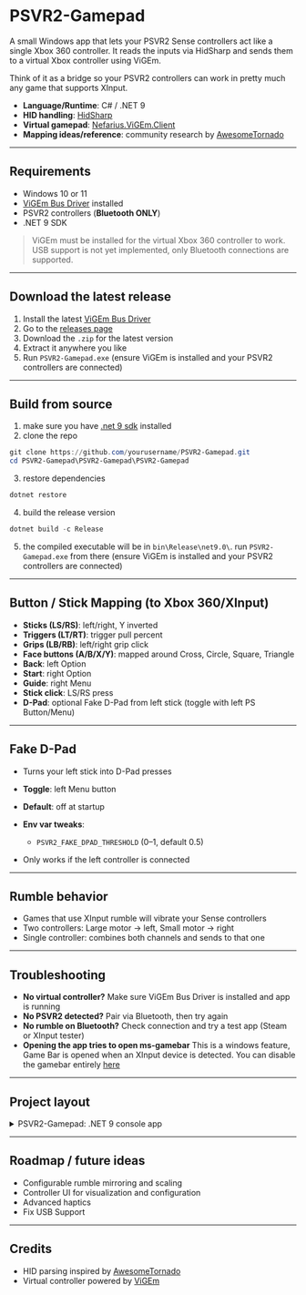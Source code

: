 # PSVR2-Gamepad

A small Windows app that lets your PSVR2 Sense controllers act like a single Xbox 360 controller. It reads the inputs via HidSharp and sends them to a virtual Xbox controller using ViGEm.

Think of it as a bridge so your PSVR2 controllers can work in pretty much any game that supports XInput.

* **Language/Runtime**: C# / .NET 9
* **HID handling**: [HidSharp](https://github.com/IntergatedCircuits/HidSharp)
* **Virtual gamepad**: [Nefarius.ViGEm.Client](https://github.com/ViGEm/ViGEm.NET)
* **Mapping ideas/reference**: community research by [AwesomeTornado](https://github.com/AwesomeTornado/PSVR2-controller-explorer)

---

## Requirements

* Windows 10 or 11
* [ViGEm Bus Driver](https://github.com/nefarius/ViGEmBus/releases/latest) installed
* PSVR2 controllers (**Bluetooth ONLY**)
* .NET 9 SDK

> ViGEm must be installed for the virtual Xbox 360 controller to work.
> USB support is not yet implemented, only Bluetooth connections are supported.

---

## Download the latest release

1. Install the latest [ViGEm Bus Driver](https://github.com/nefarius/ViGEmBus/releases/latest)
2. Go to the [releases page](https://github.com/BlueberryWolf/PSVR2-Gamepad/releases/latest)
3. Download the `.zip` for the latest version
4. Extract it anywhere you like
5. Run `PSVR2-Gamepad.exe` (ensure ViGEm is installed and your PSVR2 controllers are connected)

---

## Build from source

1. make sure you have [.net 9 sdk](https://dotnet.microsoft.com/en-us/download/dotnet/9.0) installed
2. clone the repo

```powershell
git clone https://github.com/yourusername/PSVR2-Gamepad.git
cd PSVR2-Gamepad\PSVR2-Gamepad\PSVR2-Gamepad
```

3. restore dependencies

```powershell
dotnet restore
```

4. build the release version

```powershell
dotnet build -c Release
```

5. the compiled executable will be in `bin\Release\net9.0\`. run `PSVR2-Gamepad.exe` from there (ensure ViGEm is installed and your PSVR2 controllers are connected)

---

## Button / Stick Mapping (to Xbox 360/XInput)

* **Sticks (LS/RS)**: left/right, Y inverted
* **Triggers (LT/RT)**: trigger pull percent
* **Grips (LB/RB)**: left/right grip click
* **Face buttons (A/B/X/Y)**: mapped around Cross, Circle, Square, Triangle
* **Back**: left Option
* **Start**: right Option
* **Guide**: right Menu
* **Stick click**: LS/RS press
* **D-Pad**: optional Fake D-Pad from left stick (toggle with left PS Button/Menu)

---

## Fake D-Pad

* Turns your left stick into D-Pad presses
* **Toggle**: left Menu button
* **Default**: off at startup
* **Env var tweaks**:

  * `PSVR2_FAKE_DPAD_THRESHOLD` (0–1, default 0.5)
* Only works if the left controller is connected

---

## Rumble behavior

* Games that use XInput rumble will vibrate your Sense controllers
* Two controllers: Large motor -> left, Small motor -> right
* Single controller: combines both channels and sends to that one

---

## Troubleshooting


* **No virtual controller?** Make sure ViGEm Bus Driver is installed and app is running
* **No PSVR2 detected?** Pair via Bluetooth, then try again
* **No rumble on Bluetooth?** Check connection and try a test app (Steam or XInput tester)
* **Opening the app tries to open ms-gamebar** This is a windows feature, Game Bar is opened when an XInput device is detected. You can disable the gamebar entirely [here](https://github.com/AveYo/Gaming/blob/main/ms-gamebar-annoyance.bat)

---

## Project layout

<details>
<summary>PSVR2-Gamepad: .NET 9 console app</summary>

* `Program.cs`: app entry point; device discovery and main loop

* `Bridge/ViGEmBridge.cs`: XInput emulation and rumble routing to PSVR2

* `Communication/RumbleProtocol.cs`: USB/Bluetooth rumble packets (0x02/0x31, CRC32)

* `Hardware/PSVR2Controller.cs`: HID open/read/write; connection (USB/BLE)

* `Hardware/HidDeviceExtensions.cs`: helpers for HidSharp

* `Parsing/ReportParser.cs`: parse input reports to model

* `Models/PSVR2Report.cs`: strongly-typed controller state

* `Mapping/Xbox360Mapping.cs`: map PSVR2 state to Xbox 360 buttons/axes

* `Features/FakeDpad.cs`: dominant-axis D-Pad from left stick

* `Features/FakeDpadConfig.cs`: configuration and env binding

* `Constants/PSVR2Constants.cs`: vendor/product IDs, report IDs, sizes, bit masks

* `UI/ConsoleDisplay.cs`: console HUD and runtime status

* `PSVR2-Gamepad.csproj`: project metadata and NuGet dependencies

* `PSVR2-Gamepad/PSVR2-Gamepad.sln`: solution file

</details>

---

## Roadmap / future ideas

* Configurable rumble mirroring and scaling
* Controller UI for visualization and configuration  
* Advanced haptics
* Fix USB Support 

---

## Credits

* HID parsing inspired by [AwesomeTornado](https://github.com/AwesomeTornado)
* Virtual controller powered by [ViGEm](https://github.com/nefarius/ViGEmBus/releases/latest)
